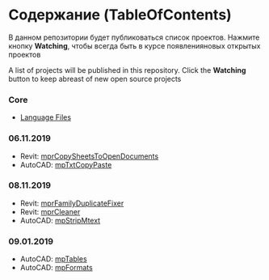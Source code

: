 # Содержание (TableOfContents)
В данном репозитории будет публиковаться список проектов. Нажмите кнопку **Watching**, чтобы всегда быть в курсе появленияновых открытых проектов

A list of projects will be published in this repository. Click the **Watching** button to keep abreast of new open source projects

### Core ###
- [Language Files](https://github.com/ModPlus-Software/Core_LanguageFiles)

### 06.11.2019 ###
- Revit: [mprCopySheetsToOpenDocuments](https://github.com/ModPlus-Software/Revit_mprCopySheetsToOpenDocuments)
- AutoCAD: [mpTxtCopyPaste](https://github.com/ModPlus-Software/AutoCAD_mpTxtCopyPaste)
### 08.11.2019
- Revit: [mprFamilyDuplicateFixer](https://github.com/ModPlus-Software/Revit_mprFamilyDuplicateFixer)
- Revit: [mprCleaner](https://github.com/ModPlus-Software/Revit_mprCleaner)
- AutoCAD: [mpStripMtext](https://github.com/ModPlus-Software/AutoCAD_mpStripMtext)
### 09.01.2019 ###
- AutoCAD: [mpTables](https://github.com/ModPlus-Software/AutoCAD_mpTables)
- AutoCAD: [mpFormats](https://github.com/ModPlus-Software/AutoCAD_mpFormats)
